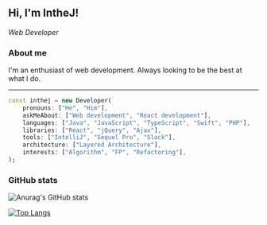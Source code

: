 [comment]: <> (### Hi there 👋)
<h2>
    Hi, I'm IntheJ!

[comment]: <> (    <img src="https://avatars.githubusercontent.com/u/29036135?v=4" width="40" />)
</h2>

_Web Developer_

### About me
I'm an enthusiast of web development. Always looking to be the best at what I do.

___
```dart
const inthej = new Developer(
    pronouns: ["He", "Him"],
    askMeAbout: ["Web development", "React development"],
    languages: ["Java", "JavaScript", "TypeScript", "Swift", "PHP"],
    libraries: ["React", "jQuery", "Ajax"],
    tools: ["IntelliJ", "Sequel Pro", "Slack"],
    architecture: ["Layered Architecture"],
    interests: ["Algorithm", "FP", "Refactoring"],
);
```

### GitHub stats
![Anurag's GitHub stats](https://github-readme-stats.vercel.app/api?username=inthej&show_icons=true&theme=radical)

[![Top Langs](https://github-readme-stats.vercel.app/api/top-langs/?username=inthej&layout=compact&hide=java,lua&theme=tokyonight)](https://github.com/anuraghazra/github-readme-stats)

<!--
**inthej/inthej** is a ✨ _special_ ✨ repository because its `README.md` (this file) appears on your GitHub profile.

Here are some ideas to get you started:

- 🔭 I’m currently working on ...
- 🌱 I’m currently learning ...
- 👯 I’m looking to collaborate on ...
- 🤔 I’m looking for help with ...
- 💬 Ask me about ...
- 📫 How to reach me: ...
- 😄 Pronouns: ...
- ⚡ Fun fact: ...
-->
